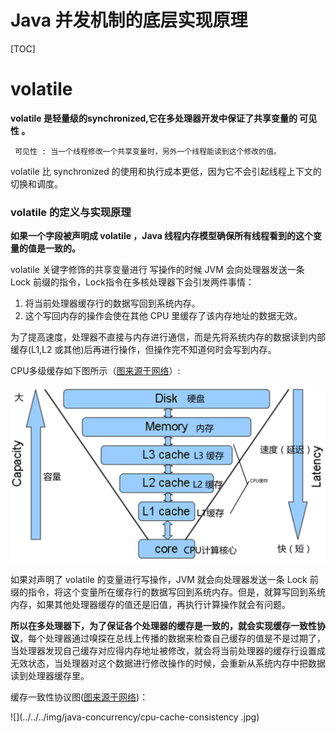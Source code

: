 

# Java 并发机制的底层实现原理

[TOC]

# volatile

**volatile 是轻量级的synchronized,它在多处理器开发中保证了共享变量的 可见性 。**

```
 可见性 : 当一个线程修改一个共享变量时，另外一个线程能读到这个修改的值。
```

volatile 比 synchronized 的使用和执行成本更低，因为它不会引起线程上下文的切换和调度。

### volatile 的定义与实现原理

**如果一个字段被声明成 volatile ，Java 线程内存模型确保所有线程看到的这个变量的值是一致的。**



volatile 关键字修饰的共享变量进行 写操作的时候 JVM 会向处理器发送一条 Lock 前缀的指令，Lock指令在多核处理器下会引发两件事情：

1. 将当前处理器缓存行的数据写回到系统内存。
2. 这个写回内存的操作会使在其他 CPU 里缓存了该内存地址的数据无效。



为了提高速度，处理器不直接与内存进行通信，而是先将系统内存的数据读到内部缓存(L1,L2 或其他)后再进行操作，但操作完不知道何时会写到内存。

CPU多级缓存如下图所示（[图来源于网络](http://www.woshipm.com/pd/425699.html?utm_source=gold_browser_extension)）:

![](../../../img/java-concurrency/cpu-cache.png)

如果对声明了 volatile 的变量进行写操作，JVM 就会向处理器发送一条 Lock 前缀的指令，将这个变量所在缓存行的数据写回到系统内存。但是，就算写回到系统内存，如果其他处理器缓存的值还是旧值，再执行计算操作就会有问题。

**所以在多处理器下，为了保证各个处理器的缓存是一致的，就会实现缓存一致性协议**，每个处理器通过嗅探在总线上传播的数据来检查自己缓存的值是不是过期了，当处理器发现自己缓存对应得内存地址被修改，就会将当前处理器的缓存行设置成无效状态，当处理器对这个数据进行修改操作的时候，会重新从系统内存中把数据读到处理器缓存里。

缓存一致性协议图([图来源于网络](https://blog.csdn.net/n9nzjx57bf/article/details/71638893))：

![](../../../img/java-concurrency/cpu-cache-consistency .jpg)

